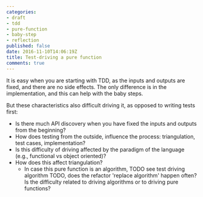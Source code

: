 ```yaml
---
categories:
- draft
- tdd
- pure-function
- baby-step
- reflection
published: false
date: 2016-11-10T14:06:19Z
title: Test-driving a pure function
comments: true
---
```


It is easy when you are starting with TDD, as the inputs and outputs are fixed, and there are no side effects. The only difference is in the implementation, and this can help with the baby steps. 

But these characteristics also difficult driving it, as opposed to writing tests first:

  - Is there much API discovery when you have fixed the inputs and outputs from the beginning?
  - How does testing from the outside, influence the process: triangulation, test cases, implementation?
  - Is this difficulty of driving affected by the paradigm of the language (e.g., functional vs object oriented)?
  - How does this affect triangulation?
    - In case this pure function is an algorithm, TODO see test driving algorithm TODO, does the refactor 'replace algorithm' happen often? Is the difficulty related to driving algorithms or to driving pure functions?




